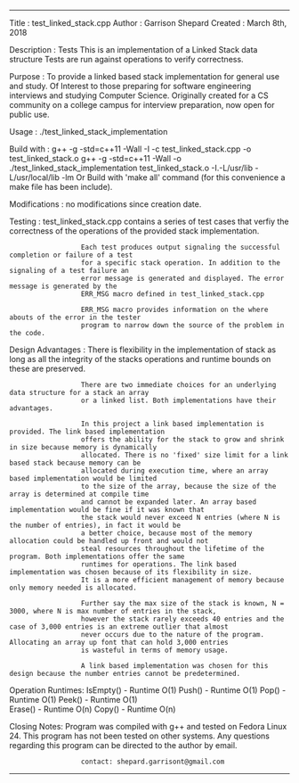 ------------------------------------------------------------------------------------------------------------------------------------
  Title :
                      test_linked_stack.cpp
  Author : 
                      Garrison Shepard
  Created : 
                      March 8th, 2018

  Description : 
                      Tests This is an implementation of a Linked Stack data structure
                      Tests are run against operations to verify correctness.

  Purpose : 
                      To provide a linked based stack implementation for general use 
                      and study. Of Interest to those preparing for software engineering 
                      interviews and studying Computer Science. Originally created for a CS community 
                      on a college campus for interview preparation, now open for public use.

  Usage :
                      ./test_linked_stack_implementation

  Build with :
                      g++ -g -std=c++11 -Wall -I -c test_linked_stack.cpp -o test_linked_stack.o
                      g++ -g -std=c++11 -Wall -o ./test_linked_stack_implementation test_linked_stack.o 
                                                                      -I.-L/usr/lib -L/usr/local/lib -lm 
                      Or Build with 'make all' command (for this convenience a make file has been include). 

  Modifications : 
                      no modifications since creation date.
  
  Testing : 
                      test_linked_stack.cpp contains a series of test cases that verfiy the correctness
                      of the operations of the provided stack implementation. 
                  
                      Each test produces output signaling the successful completion or failure of a test
                      for a specific stack operation. In addition to the signaling of a test failure an 
                      error message is generated and displayed. The error message is generated by the 
                      ERR_MSG macro defined in test_linked_stack.cpp
                   
                      ERR_MSG macro provides information on the where abouts of the error in the tester 
                      program to narrow down the source of the problem in the code.
                  
                  
  Design Advantages : 
                      There is flexibility in the implementation of stack as long as all the integrity of 
                      the stacks operations and runtime bounds on these are preserved.
                      
                      There are two immediate choices for an underlying data structure for a stack an array 
                      or a linked list. Both implementations have their advantages.
                      
                      In this project a link based implementation is provided. The link based implementation 
                      offers the ability for the stack to grow and shrink in size because memory is dynamically 
                      allocated. There is no 'fixed' size limit for a link based stack because memory can be 
                      allocated during execution time, where an array based implementation would be limited 
                      to the size of the array, because the size of the array is determined at compile time 
                      and cannot be expanded later. An array based implementation would be fine if it was known that
                      the stack would never exceed N entries (where N is the number of entries), in fact it would be 
                      a better choice, because most of the memory allocation could be handled up front and would not 
                      steal resources throughout the lifetime of the program. Both implementations offer the same 
                      runtimes for operations. The link based implementation was chosen because of its flexibility in size. 
                      It is a more efficient management of memory because only memory needed is allocated. 
                      
                      Further say the max size of the stack is known, N = 3000, where N is max number of entries in the stack, 
                      however the stack rarely exceeds 40 entries and the case of 3,000 entries is an extreme outlier that almost 
                      never occurs due to the nature of the program. Allocating an array up font that can hold 3,000 entries 
                      is wasteful in terms of memory usage. 
                      
                      A link based implementation was chosen for this design because the number entries cannot be predetermined.
                  
  Operation Runtimes:
                      IsEmpty()  - Runtime O(1)
                      Push()     - Runtime O(1)
                      Pop()      - Runtime O(1) 
                      Peek()     - Runtime O(1)         
                      Erase()    - Runtime O(n)
                      Copy()     - Runtime O(n)
                     
  Closing Notes:
                      Program was compiled with g++ and tested on Fedora Linux 24. This program has not been tested on other 
                      systems. Any questions regarding this program can be directed to the author by email.
                      
                      contact: shepard.garrisont@gmail.com 
                   
                    
                   
------------------------------------------------------------------------------------------------------------------------------------



